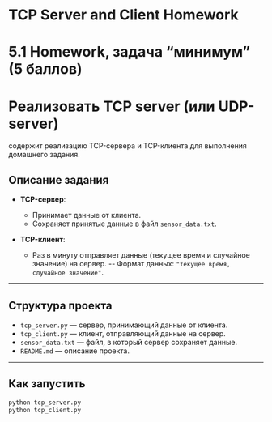 # TCP Server and Client Homework
# 5.1 Homework, задача “минимум” (5 баллов)
# Реализовать TCP server (или UDP-server)

содержит реализацию TCP-сервера и TCP-клиента для выполнения домашнего задания.

## Описание задания

- **TCP-сервер**:
  - Принимает данные от клиента.
  - Сохраняет принятые данные в файл `sensor_data.txt`.

- **TCP-клиент**:
  - Раз в минуту отправляет данные (текущее время и случайное значение) на сервер.
  -- Формат данных: `"текущее время, случайное значение"`.
---

## Структура проекта

- `tcp_server.py` — сервер, принимающий данные от клиента.
- `tcp_client.py` — клиент, отправляющий данные на сервер.
- `sensor_data.txt` — файл, в который сервер сохраняет данные.
- `README.md` — описание проекта.

---

## Как запустить
   ```bash
   python tcp_server.py
   python tcp_client.py


